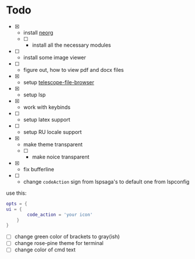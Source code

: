 # Todo

- [x] - install [neorg](https://github.com/nvim-neorg/neorg/)
  - [ ] - install all the necessary modules
- [ ] - install some image viewer
- [ ] - figure out, how to view pdf and docx files
- [x] - setup [telescope-file-browser](https://github.com/nvim-telescope/telescope-file-browser.nvim)
- [x] - setup lsp
- [x] - work with keybinds
- [ ] - setup latex support
- [ ] - setup RU locale support
- [x] - make theme transparent
  - [ ] - make noice transparent
- [x] - fix bufferline
- [ ] - change `codeAction` sign from lspsaga's to default one from lspconfig

use this:

```lua
opts = {
ui = {
        code_action = 'your icon'
    }
}
```

- [ ] change green color of brackets to gray(ish)
- [ ] change rose-pine theme for terminal
- [ ] change color of cmd text
